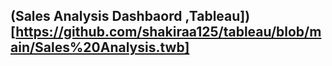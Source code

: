 ## (Sales Analysis Dashbaord ,Tableau])[https://github.com/shakiraa125/tableau/blob/main/Sales%20Analysis.twb]
